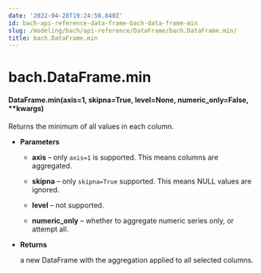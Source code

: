 ```yaml
---
date: '2022-04-28T19:24:58.840Z'
id: bach-api-reference-data-frame-bach-data-frame-min
slug: /modeling/bach/api-reference/DataFrame/bach.DataFrame.min/
title: bach.DataFrame.min
---
```


# bach.DataFrame.min


#### DataFrame.min(axis=1, skipna=True, level=None, numeric_only=False, \*\*kwargs)
Returns the minimum of all values in each column.


* **Parameters**

    
    * **axis** – only `axis=1` is supported. This means columns are aggregated.


    * **skipna** – only `skipna=True` supported. This means NULL values are ignored.


    * **level** – not supported.


    * **numeric_only** – whether to aggregate numeric series only, or attempt all.



* **Returns**

    a new DataFrame with the aggregation applied to all selected columns.


<!-- !! processed by numpydoc !! -->
